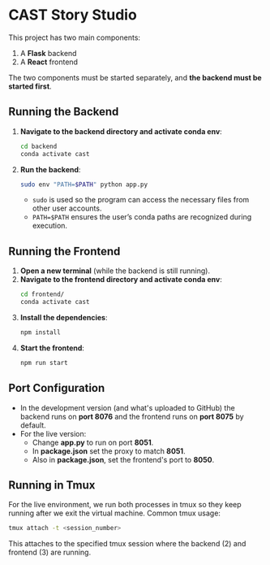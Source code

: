 # CAST Story Studio

This project has two main components:  
1. A **Flask** backend  
2. A **React** frontend  

The two components must be started separately, and **the backend must be started first**.



## Running the Backend

1. **Navigate to the backend directory and activate conda env**:
   ```bash
   cd backend
   conda activate cast

2. **Run the backend**:
    ```bash
    sudo env "PATH=$PATH" python app.py
    ```

    - `sudo` is used so the program can access the necessary files from other user accounts.
    - `PATH=$PATH` ensures the user’s conda paths are recognized during execution.



## Running the Frontend

1. **Open a new terminal** (while the backend is still running).
2. **Navigate to the frontend directory and activate conda env**:
    ```bash
    cd frontend/
    conda activate cast
    ```
3. **Install the dependencies**:
    ```bash
    npm install
    ```
4. **Start the frontend**:
    ```bash
    npm run start
    ```
## Port Configuration
- In the development version (and what's uploaded to GitHub) the backend runs on **port 8076** and the frontend runs on **port 8075** by default.
- For the live version:
    - Change **app.py** to run on port **8051**.
    - In **package.json** set the proxy to match **8051**.
    - Also in **package.json**, set the frontend's port to **8050**.

## Running in Tmux
For the live environment, we run both processes in tmux so they keep running after we exit the virtual machine. Common tmux usage:

```bash
tmux attach -t <session_number>
```

This attaches to the specified tmux session where the backend (2) and frontend (3) are running.